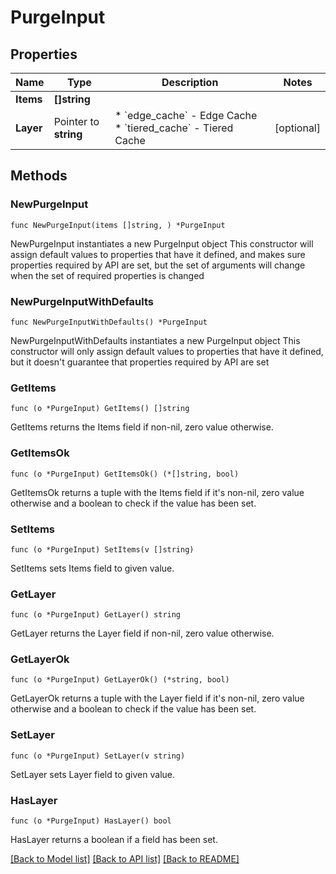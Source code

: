 # PurgeInput

## Properties

Name | Type | Description | Notes
------------ | ------------- | ------------- | -------------
**Items** | **[]string** |  | 
**Layer** | Pointer to **string** | * &#x60;edge_cache&#x60; - Edge Cache * &#x60;tiered_cache&#x60; - Tiered Cache | [optional] 

## Methods

### NewPurgeInput

`func NewPurgeInput(items []string, ) *PurgeInput`

NewPurgeInput instantiates a new PurgeInput object
This constructor will assign default values to properties that have it defined,
and makes sure properties required by API are set, but the set of arguments
will change when the set of required properties is changed

### NewPurgeInputWithDefaults

`func NewPurgeInputWithDefaults() *PurgeInput`

NewPurgeInputWithDefaults instantiates a new PurgeInput object
This constructor will only assign default values to properties that have it defined,
but it doesn't guarantee that properties required by API are set

### GetItems

`func (o *PurgeInput) GetItems() []string`

GetItems returns the Items field if non-nil, zero value otherwise.

### GetItemsOk

`func (o *PurgeInput) GetItemsOk() (*[]string, bool)`

GetItemsOk returns a tuple with the Items field if it's non-nil, zero value otherwise
and a boolean to check if the value has been set.

### SetItems

`func (o *PurgeInput) SetItems(v []string)`

SetItems sets Items field to given value.


### GetLayer

`func (o *PurgeInput) GetLayer() string`

GetLayer returns the Layer field if non-nil, zero value otherwise.

### GetLayerOk

`func (o *PurgeInput) GetLayerOk() (*string, bool)`

GetLayerOk returns a tuple with the Layer field if it's non-nil, zero value otherwise
and a boolean to check if the value has been set.

### SetLayer

`func (o *PurgeInput) SetLayer(v string)`

SetLayer sets Layer field to given value.

### HasLayer

`func (o *PurgeInput) HasLayer() bool`

HasLayer returns a boolean if a field has been set.


[[Back to Model list]](../README.md#documentation-for-models) [[Back to API list]](../README.md#documentation-for-api-endpoints) [[Back to README]](../README.md)


